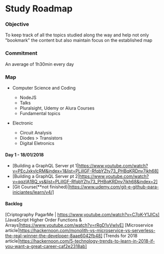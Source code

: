 # Study Roadmap

### Objective
To keep track of all the topics studied along the way and help not only "bookmark" the content but also maintain focus on the established map

### Commitment
An average of 1h30min every day

### Map

* Computer Science and Coding
    * NodeJS
    * Talks
    * Pluralsight, Udemy or Alura Courses
    * Fundamental topics

* Electronic
    * Circuit Analysis
    * Diodes > Transistors
    * Digital Eletronics

#### Day 1 - 18/01/2018

* [Building a GraphQL Server pt 1|https://www.youtube.com/watch?v=PEcJxkylcRM&index=1&list=PLillGF-RfqbYZty73_PHBqKRDnv7ikh68]
* [Building a GraphQL Server pt 2|https://www.youtube.com/watch?v=qqzIA1BQ_ys&list=PLillGF-RfqbYZty73_PHBqKRDnv7ikh68&index=2]
* [Git Course(**not finished)|https://www.udemy.com/git-e-github-para-iniciantes/learn/v4/]


#### Backlog
[Criptography PagarMe | https://www.youtube.com/watch?v=C7oK-Y1JlCs]
[JavaScript Higher Order Functions & Arrays|https://www.youtube.com/watch?v=rRgD1yVwIvE]
[Microservice article|https://hackernoon.com/monolith-vs-microservice-vs-serverless-the-real-winner-the-developer-8aae6042fb48]
[Trends for 2018 article|https://hackernoon.com/5-technology-trends-to-learn-in-2018-if-you-want-a-great-career-caf2e2318ab]